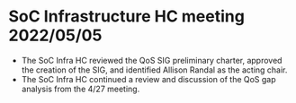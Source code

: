 # SoC Infrastructure HC meeting 2022/05/05

 * The SoC Infra HC reviewed the QoS SIG preliminary charter, approved the creation of the SIG, and identified Allison Randal as the acting chair.
 * The SoC Infra HC continued a review and discussion of the QoS gap analysis from the 4/27 meeting.
